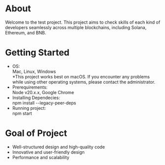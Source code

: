 # About

Welcome to the test project. This project aims to check skills of each kind of developers seamlessly across multiple blockchains, including Solana, Ethereum, and BNB.

# Getting Started
- OS:<br/>
  Mac, Linux, Windows<br/>
    \*This project works best on macOS. If you encounter any problems while using other operating systems, please contact the administrator.
- Prerequirements:<br/>
  Node v20.x.x, Google Chrome
- Installing Dependecies:<br/>
  npm install --legacy-peer-deps
-  Running project:<br/>
  npm start

# Goal of Project
- Well-structured design and high-quality code
- Innovative and user-friendly design
- Performance and scalability